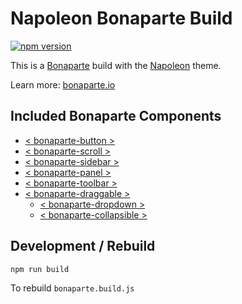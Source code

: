 # Napoleon Bonaparte Build

[![npm version](https://badge.fury.io/js/napoleon-bonaparte.svg)](http://badge.fury.io/js/napoleon-bonaparte)

This is a [Bonaparte](https://github.com/bonaparte) build with the [Napoleon](https://github.com/bonaparte/napoleon-ui) theme.

Learn more: [bonaparte.io](http://www.bonaparte.io/docs/getting_started/index.html)


## Included Bonaparte Components

  - [< bonaparte-button >](http://www.bonaparte.io/packages/bonaparte-button/index.html)
  - [< bonaparte-scroll >](http://www.bonaparte.io/packages/bonaparte-scroll/index.html)
  - [< bonaparte-sidebar >](http://www.bonaparte.io/packages/bonaparte-sidebar/index.html)
  - [< bonaparte-panel >](http://www.bonaparte.io/packages/bonaparte-button/index.html)
  - [< bonaparte-toolbar >](http://www.bonaparte.io/packages/bonaparte-toolbar/index.html)
  - [< bonaparte-draggable >](http://www.bonaparte.io/packages/bonaparte-draggable/index.html)
	- [< bonaparte-dropdown >](http://www.bonaparte.io/packages/bonaparte-dropdown/index.html)
	- [< bonaparte-collapsible >](http://www.bonaparte.io/packages/bonaparte-collapsible/index.html)

## Development / Rebuild

```
npm run build
```
To rebuild `bonaparte.build.js`
